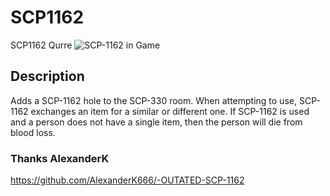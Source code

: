 # SCP1162
SCP1162 Qurre
![SCP-1162 in Game](https://mega.nz/file/I2oyGDwD#TZAUzZsDYYs0GROvpu3HtJlHG9HAmImnZu2Nz5JnsWI)
## Description
Adds a SCP-1162 hole to the SCP-330 room.
When attempting to use, SCP-1162 exchanges an item for a similar or different one.
If SCP-1162 is used and a person does not have a single item, then the person will die from blood loss.
### Thanks AlexanderK
https://github.com/AlexanderK666/-OUTATED-SCP-1162
